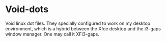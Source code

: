 # Void-dots

Void linux dot files. They specially configured to work on my desktop environment, which is a hybrid between the Xfce desktop and the i3-gaps window manager. One may call it XFi3-gaps. 
